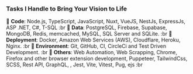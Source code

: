 ### Tasks I Handle to Bring Your Vision to Life

🚀 **Code**: Node.js, TypeScript, JavaScript, Nuxt, VueJS, NestJs, ExpressJs, ASP .NET, C#, T-SQL :br
🚀 **Data**: PostgreSQL, Firebase, Supabase, MongoDB, Redis, memcached, MySQL, SQL Server and SQLite. :br
🚀 **Deployment**: Docker, Amazon Web Services (AWS), Cloudflare, Heroku, Nginx. :br
🚀 **Environment**: Git, GitHub, CI, CircleCi and Test Driven Development. :br
🚀 **Others**: Web Automation, Web Scrapping, Chrome, Firefox and other browser extension development, Puppeteer, TailwindCss, SCSS, Rest API, GraphQL, , Jest, Vite, Vitest, Pug, ejs :br
